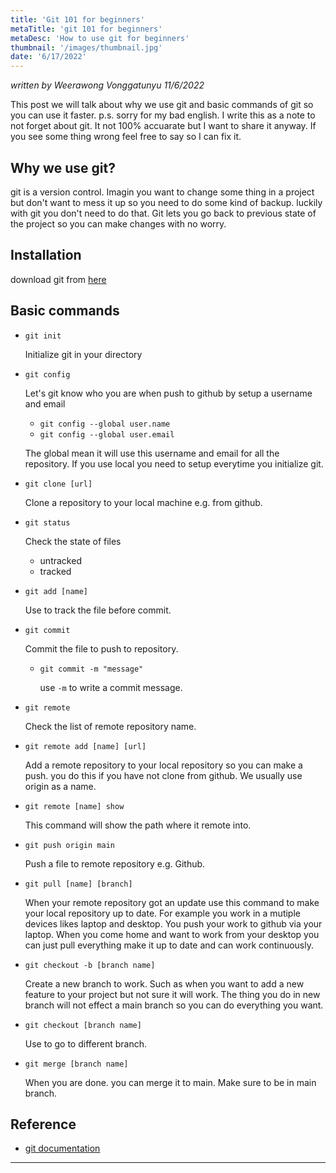 ```yaml
---
title: 'Git 101 for beginners'
metaTitle: 'git 101 for beginners'
metaDesc: 'How to use git for beginners'
thumbnail: '/images/thumbnail.jpg'
date: '6/17/2022'
---
```


*written by Weerawong Vonggatunyu 11/6/2022*

This post we will talk about why we use git and basic commands of git so you can use it faster. p.s. sorry for my bad english.
I write this as a note to not forget about git. It not 100% accuarate but I want to share it anyway. If you see some thing wrong feel free to say so I can fix it.

## Why we use git?
git is a version control. Imagin you want to change some thing in a project but don't want to mess it up so you need to do some kind of backup. luckily with git you don't need to do that. Git lets you go back to previous state of the project so you can make changes with no worry.

## Installation
download git from [here](https://git-scm.com/downloads)

## Basic commands
- `git init` 
    
    Initialize git in your directory
    
- `git config` 

    Let's git know who you are when push to github by setup a username and email
    - `git config --global user.name` 
    - `git config --global user.email` 
    
    The global mean it will use this username and email for all the repository. If you use local you need to setup everytime you initialize git.

- `git clone [url]` 

    Clone a repository to your local machine e.g. from github.

- `git status` 

    Check the state of files 
    - untracked
    - tracked

- `git add [name]` 

    Use to track the file before commit.

- `git commit` 
    
    Commit the file to push to repository.
    - `git commit -m "message"` 
        
        use `-m` to write a commit message.

- `git remote`

    Check the list of remote repository name.

- `git remote add [name] [url]`

    Add a remote repository to your local repository so you can make a push. you do this if you have not clone from github.
    We usually use origin as a name.

- `git remote [name] show` 

    This command will show the path where it remote into.

- `git push origin main` 

    Push a file to remote repository e.g. Github.

- `git pull [name] [branch]` 

    When your remote repository got an update use this command to make your local repository up to date. For example you work in a mutiple devices likes laptop and desktop. You push your work to github via your laptop. When you come home and want to work from your desktop you can just pull everything make it up to date and can work continuously.

- `git checkout -b [branch name]` 

    Create a new branch to work.
Such as when you want to add a new feature to your project but not sure it will work. The thing you do in new branch will not effect a main branch so you can do everything you want.

- `git checkout [branch name]` 

    Use to go to different branch.

- `git merge [branch name]`

     When you are done. you can merge it to main. Make sure to be in main branch.

## Reference
- [git documentation](https://git-scm.com/doc)

***